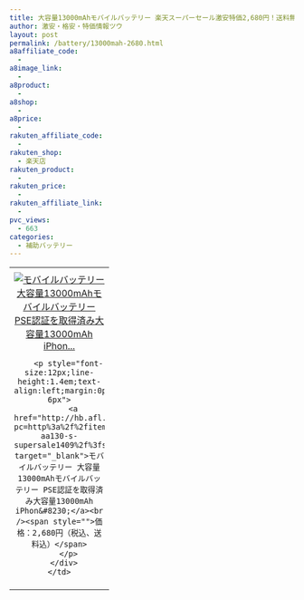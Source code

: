 ```yaml
---
title: 大容量13000mAhモバイルバッテリー 楽天スーパーセール激安特価2,680円！送料無料！
author: 激安・格安・特価情報ツウ
layout: post
permalink: /battery/13000mah-2680.html
a8affiliate_code:
  - 
a8image_link:
  - 
a8product:
  - 
a8shop:
  - 
a8price:
  - 
rakuten_affiliate_code:
  - 
rakuten_shop:
  - 楽天店
rakuten_product:
  - 
rakuten_price:
  - 
rakuten_affiliate_link:
  - 
pvc_views:
  - 663
categories:
  - 補助バッテリー
---
```

<table border="0" cellpadding="0" cellspacing="0">
  <tr>
    <td valign="top">
      <div style="border:1px none;margin:0px;padding:6px 0px;width:160px;text-align:center;float:left">
        <a href="http://hb.afl.rakuten.co.jp/hgc/0cff8699.ac09a58a.0cff869a.f16643d9/?pc=http%3a%2f%2fitem.rakuten.co.jp%2fkanenka%2fpb-aa130-s-supersale1409%2f%3fscid%3daf_link_tbl&m=http%3a%2f%2fm.rakuten.co.jp%2fkanenka%2fi%2f10007401%2f" target="_blank"><img src="http://hbb.afl.rakuten.co.jp/hgb/?pc=http%3a%2f%2fthumbnail.image.rakuten.co.jp%2f%400_mall%2fkanenka%2fcabinet%2f03422389%2fimg63040882.jpg%3f_ex%3d128x128&m=http%3a%2f%2fthumbnail.image.rakuten.co.jp%2f%400_mall%2fkanenka%2fcabinet%2f03422389%2fimg63040882.jpg" alt="モバイルバッテリー 大容量13000mAhモバイルバッテリー PSE認証を取得済み大容量13000mAh iPhon..." border="0" style="margin:0px;padding:0px" /></a> 
        
        <p style="font-size:12px;line-height:1.4em;text-align:left;margin:0px;padding:2px 6px">
          <a href="http://hb.afl.rakuten.co.jp/hgc/0cff8699.ac09a58a.0cff869a.f16643d9/?pc=http%3a%2f%2fitem.rakuten.co.jp%2fkanenka%2fpb-aa130-s-supersale1409%2f%3fscid%3daf_link_tbl&m=http%3a%2f%2fm.rakuten.co.jp%2fkanenka%2fi%2f10007401%2f" target="_blank">モバイルバッテリー 大容量13000mAhモバイルバッテリー PSE認証を取得済み大容量13000mAh iPhon&#8230;</a><br /><span style="">価格：2,680円（税込、送料込）</span>
        </p>
      </div>
    </td>
  </tr>
</table>